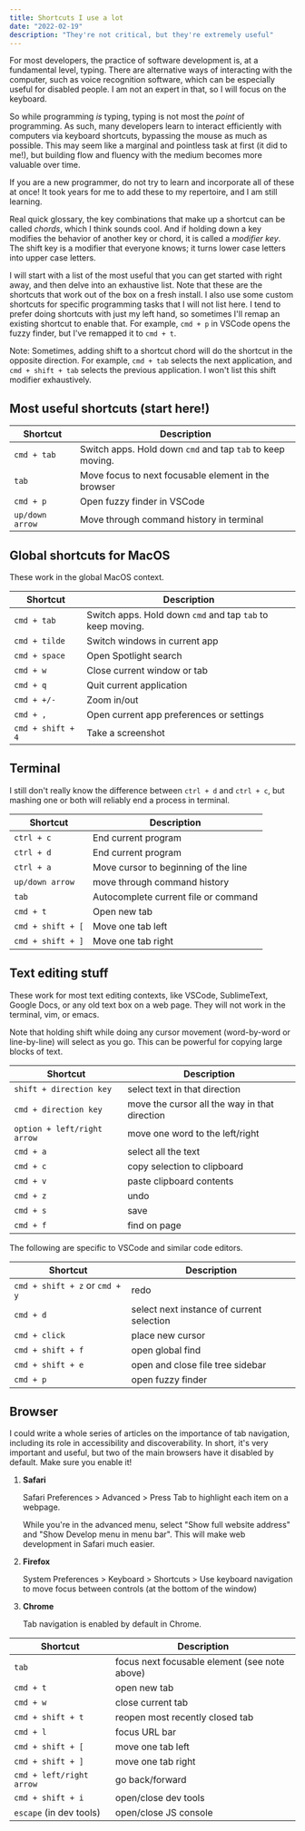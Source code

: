 ```yaml
---
title: Shortcuts I use a lot
date: "2022-02-19"
description: "They're not critical, but they're extremely useful"
---
```


For most developers, the practice of software development is, at a fundamental level, typing. There are alternative ways of interacting with the computer, such as voice recognition software, which can be especially useful for disabled people. I am not an expert in that, so I will focus on the keyboard.

So while programming _is_ typing, typing is not most the _point_ of programming. As such, many developers learn to interact efficiently with computers via keyboard shortcuts, bypassing the mouse as much as possible. This may seem like a marginal and pointless task at first (it did to me!), but building flow and fluency with the medium becomes more valuable over time.

If you are a new programmer, do not try to learn and incorporate all of these at once! It took years for me to add these to my repertoire, and I am still learning.

Real quick glossary, the key combinations that make up a shortcut can be called _chords_, which I think sounds cool. And if holding down a key modifies the behavior of another key or chord, it is called a _modifier key_. The shift key is a modifier that everyone knows; it turns lower case letters into upper case letters.

I will start with a list of the most useful that you can get started with right away, and then delve into an exhaustive list. Note that these are the shortcuts that work out of the box on a fresh install. I also use some custom shortcuts for specific programming tasks that I will not list here. I tend to prefer doing shortcuts with just my left hand, so sometimes I'll remap an existing shortcut to enable that. For example, `cmd + p` in VSCode opens the fuzzy finder, but I've remapped it to `cmd + t`.

Note: Sometimes, adding shift to a shortcut chord will do the shortcut in the opposite direction. For example, `cmd + tab` selects the next application, and `cmd + shift + tab` selects the previous application. I won't list this shift modifier exhaustively.

## Most useful shortcuts (start here!)

| Shortcut        | Description                                                |
| --------------- | ---------------------------------------------------------- |
| `cmd + tab`     | Switch apps. Hold down `cmd` and tap `tab` to keep moving. |
| `tab`           | Move focus to next focusable element in the browser        |
| `cmd + p`       | Open fuzzy finder in VSCode                                |
| `up/down arrow` | Move through command history in terminal                   |

## Global shortcuts for MacOS

These work in the global MacOS context.

| Shortcut          | Description                                                |
| ----------------- | ---------------------------------------------------------- |
| `cmd + tab`       | Switch apps. Hold down `cmd` and tap `tab` to keep moving. |
| `cmd + tilde`     | Switch windows in current app                              |
| `cmd + space`     | Open Spotlight search                                      |
| `cmd + w`         | Close current window or tab                                |
| `cmd + q`         | Quit current application                                   |
| `cmd + +/-`       | Zoom in/out                                                |
| `cmd + ,`         | Open current app preferences or settings                   |
| `cmd + shift + 4` | Take a screenshot                                          |

## Terminal

I still don't really know the difference between `ctrl + d` and `ctrl + c`, but mashing one or both will reliably end a process in terminal.

| Shortcut          | Description                          |
| ----------------- | ------------------------------------ |
| `ctrl + c`        | End current program                  |
| `ctrl + d`        | End current program                  |
| `ctrl + a`        | Move cursor to beginning of the line |
| `up/down arrow`   | move through command history         |
| `tab`             | Autocomplete current file or command |
| `cmd + t`         | Open new tab                         |
| `cmd + shift + [` | Move one tab left                    |
| `cmd + shift + ]` | Move one tab right                   |

## Text editing stuff

These work for most text editing contexts, like VSCode, SublimeText, Google Docs, or any old text box on a web page. They will not work in the terminal, vim, or emacs.

Note that holding shift while doing any cursor movement (word-by-word or line-by-line) will select as you go. This can be powerful for copying large blocks of text.

| Shortcut                    | Description                                   |
| --------------------------- | --------------------------------------------- |
| `shift + direction key`     | select text in that direction                 |
| `cmd + direction key`       | move the cursor all the way in that direction |
| `option + left/right arrow` | move one word to the left/right               |
| `cmd + a`                   | select all the text                           |
| `cmd + c`                   | copy selection to clipboard                   |
| `cmd + v`                   | paste clipboard contents                      |
| `cmd + z`                   | undo                                          |
| `cmd + s`                   | save                                          |
| `cmd + f`                   | find on page                                  |

The following are specific to VSCode and similar code editors.

| Shortcut                       | Description                               |
| ------------------------------ | ----------------------------------------- |
| `cmd + shift + z` or `cmd + y` | redo                                      |
| `cmd + d`                      | select next instance of current selection |
| `cmd + click`                  | place new cursor                          |
| `cmd + shift + f`              | open global find                          |
| `cmd + shift + e`              | open and close file tree sidebar          |
| `cmd + p`                      | open fuzzy finder                         |

## Browser

I could write a whole series of articles on the importance of tab navigation, including its role in accessibility and discoverability. In short, it's very important and useful, but two of the main browsers have it disabled by default. Make sure you enable it!

1. **Safari**

   Safari Preferences > Advanced > Press Tab to highlight each item on a webpage.

   While you're in the advanced menu, select "Show full website address" and "Show Develop menu in menu bar". This will make web development in Safari much easier.

2. **Firefox**

   System Preferences > Keyboard > Shortcuts > Use keyboard navigation to move focus between controls (at the bottom of the window)

3. **Chrome**

   Tab navigation is enabled by default in Chrome.

| Shortcut                 | Description                                   |
| ------------------------ | --------------------------------------------- |
| `tab`                    | focus next focusable element (see note above) |
| `cmd + t`                | open new tab                                  |
| `cmd + w`                | close current tab                             |
| `cmd + shift + t`        | reopen most recently closed tab               |
| `cmd + l`                | focus URL bar                                 |
| `cmd + shift + [`        | move one tab left                             |
| `cmd + shift + ]`        | move one tab right                            |
| `cmd + left/right arrow` | go back/forward                               |
| `cmd + shift + i`        | open/close dev tools                          |
| `escape` (in dev tools)  | open/close JS console                         |
